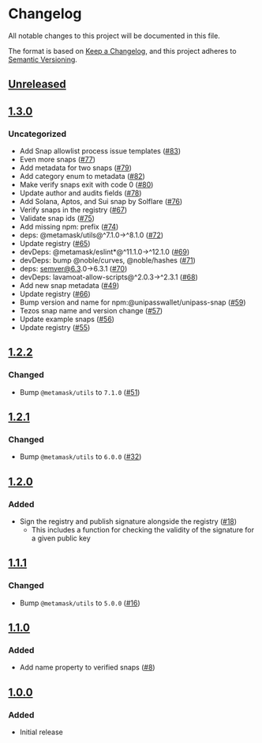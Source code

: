 # Changelog
All notable changes to this project will be documented in this file.

The format is based on [Keep a Changelog](https://keepachangelog.com/en/1.0.0/),
and this project adheres to [Semantic Versioning](https://semver.org/spec/v2.0.0.html).

## [Unreleased]

## [1.3.0]
### Uncategorized
- Add Snap allowlist process issue templates ([#83](https://github.com/MetaMask/snaps-registry/pull/83))
- Even more snaps ([#77](https://github.com/MetaMask/snaps-registry/pull/77))
- Add metadata for two snaps ([#79](https://github.com/MetaMask/snaps-registry/pull/79))
- Add category enum to metadata ([#82](https://github.com/MetaMask/snaps-registry/pull/82))
- Make verify snaps exit with code 0 ([#80](https://github.com/MetaMask/snaps-registry/pull/80))
- Update author and audits fields ([#78](https://github.com/MetaMask/snaps-registry/pull/78))
- Add Solana, Aptos, and Sui snap by Solflare ([#76](https://github.com/MetaMask/snaps-registry/pull/76))
- Verify snaps in the registry ([#67](https://github.com/MetaMask/snaps-registry/pull/67))
- Validate snap ids ([#75](https://github.com/MetaMask/snaps-registry/pull/75))
- Add missing npm: prefix ([#74](https://github.com/MetaMask/snaps-registry/pull/74))
- deps: @metamask/utils@^7.1.0->^8.1.0 ([#72](https://github.com/MetaMask/snaps-registry/pull/72))
- Update registry ([#65](https://github.com/MetaMask/snaps-registry/pull/65))
- devDeps: @metamask/eslint*@^11.1.0->^12.1.0 ([#69](https://github.com/MetaMask/snaps-registry/pull/69))
- devDeps: bump @noble/curves, @noble/hashes ([#71](https://github.com/MetaMask/snaps-registry/pull/71))
- deps: semver@6.3.0->6.3.1 ([#70](https://github.com/MetaMask/snaps-registry/pull/70))
- devDeps: lavamoat-allow-scripts@^2.0.3->^2.3.1 ([#68](https://github.com/MetaMask/snaps-registry/pull/68))
- Add new snap metadata ([#49](https://github.com/MetaMask/snaps-registry/pull/49))
- Update registry ([#66](https://github.com/MetaMask/snaps-registry/pull/66))
- Bump version and name for npm:@unipasswallet/unipass-snap ([#59](https://github.com/MetaMask/snaps-registry/pull/59))
- Tezos snap name and version change ([#57](https://github.com/MetaMask/snaps-registry/pull/57))
- Update example snaps ([#56](https://github.com/MetaMask/snaps-registry/pull/56))
- Update registry ([#55](https://github.com/MetaMask/snaps-registry/pull/55))

## [1.2.2]
### Changed
- Bump `@metamask/utils` to `7.1.0` ([#51](https://github.com/MetaMask/snaps-registry/pull/51))

## [1.2.1]
### Changed
- Bump `@metamask/utils` to `6.0.0` ([#32](https://github.com/MetaMask/snaps-registry/pull/32))

## [1.2.0]
### Added
- Sign the registry and publish signature alongside the registry ([#18](https://github.com/MetaMask/snaps-registry/pull/18))
  - This includes a function for checking the validity of the signature for a given public key

## [1.1.1]
### Changed
- Bump `@metamask/utils` to `5.0.0` ([#16](https://github.com/MetaMask/snaps-registry/pull/16))

## [1.1.0]
### Added
- Add name property to verified snaps ([#8](https://github.com/MetaMask/snaps-registry/pull/8))

## [1.0.0]
### Added
- Initial release

[Unreleased]: https://github.com/MetaMask/snaps-registry/compare/v1.3.0...HEAD
[1.3.0]: https://github.com/MetaMask/snaps-registry/compare/v1.2.2...v1.3.0
[1.2.2]: https://github.com/MetaMask/snaps-registry/compare/v1.2.1...v1.2.2
[1.2.1]: https://github.com/MetaMask/snaps-registry/compare/v1.2.0...v1.2.1
[1.2.0]: https://github.com/MetaMask/snaps-registry/compare/v1.1.1...v1.2.0
[1.1.1]: https://github.com/MetaMask/snaps-registry/compare/v1.1.0...v1.1.1
[1.1.0]: https://github.com/MetaMask/snaps-registry/compare/v1.0.0...v1.1.0
[1.0.0]: https://github.com/MetaMask/snaps-registry/releases/tag/v1.0.0
